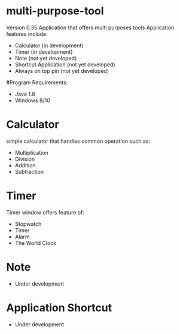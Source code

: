 # multi-purpose-tool

Version 0.35
Application that offers multi purposes tools
Application features include:
- Calculator (in development)
- Timer (in development)
- Note (not yet developed)
- Shortcut Application (not yet developed)
- Always on top pin (not yet developed)

#Program Requirements:
- Java 1.8
- Windows 8/10

# Calculator
simple calculator that handles common operation such as:
- Multiplication
- Division
- Addition
- Subtraction

# Timer
Timer window offers feature of:
- Stopwatch
- Timer
- Alarm
- The World Clock

# Note

* Under development

# Application Shortcut

* Under development


